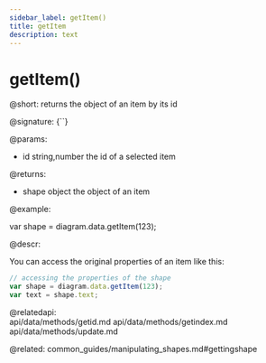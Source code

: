 ```yaml
---
sidebar_label: getItem()
title: getItem
description: text
---
```


# getItem()

@short: returns the object of an item by its id

@signature: {``}

@params:

- id		string,number		the id of a selected item

@returns:

- shape    	object      	the object of an item

@example:

var shape = diagram.data.getItem(123);


@descr:

You can access the original properties of an item like this:

~~~js
// accessing the properties of the shape
var shape = diagram.data.getItem(123);
var text = shape.text;
~~~

@relatedapi:	
	api/data/methods/getid.md
	api/data/methods/getindex.md
    api/data/methods/update.md
	
@related:
	common_guides/manipulating_shapes.md#gettingshape